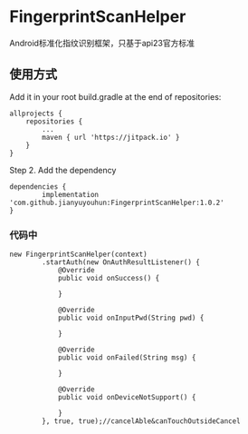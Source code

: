 # FingerprintScanHelper
Android标准化指纹识别框架，只基于api23官方标准

## 使用方式

Add it in your root build.gradle at the end of repositories:

	allprojects {
		repositories {
			...
			maven { url 'https://jitpack.io' }
		}
	}

Step 2. Add the dependency

	dependencies {
	        implementation 'com.github.jianyuyouhun:FingerprintScanHelper:1.0.2'
	}

### 代码中

    new FingerprintScanHelper(context)
            .startAuth(new OnAuthResultListener() {
                @Override
                public void onSuccess() {

                }

                @Override
                public void onInputPwd(String pwd) {

                }

                @Override
                public void onFailed(String msg) {

                }

                @Override
                public void onDeviceNotSupport() {

                }
            }, true, true);//cancelAble&canTouchOutsideCancel
